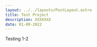```yaml
---
layout: ../../layouts/PostLayout.astro
title: Test Project
description: XXXXXXX
date: 01-09-2022
---
```


Testing 1-2
